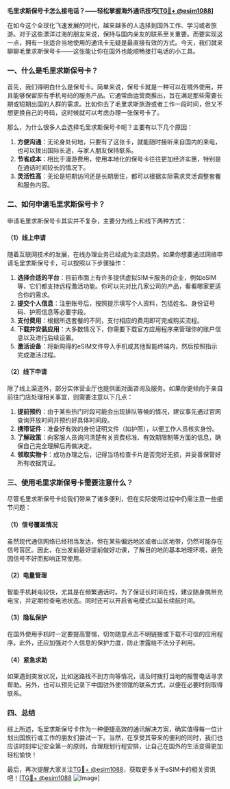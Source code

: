**毛里求斯保号卡怎么接电话？——轻松掌握海外通讯技巧[[TG💪+ @esim1088](https://t.me/s/esim1088)]**

在如今这个全球化飞速发展的时代，越来越多的人选择到国外工作、学习或者旅游。对于这些漂洋过海的朋友来说，保持与国内亲友的联系至关重要。而要实现这一点，拥有一张适合当地使用的通讯卡无疑是最直接有效的方式。今天，我们就来聊聊毛里求斯保号卡——这张能让你在国外也能顺畅接打电话的小工具。

### 一、什么是毛里求斯保号卡？

首先，我们得明白什么是保号卡。简单来说，保号卡就是一种可以在境外使用，并且能够保留原有手机号码的服务产品。它通常由运营商推出，旨在满足那些需要长期或短期出国的人群的需求。比如你去了毛里求斯旅游或者工作一段时间，但又不想更换自己的号码，这时候就可以考虑办理一张保号卡了。

那么，为什么很多人会选择毛里求斯保号卡呢？主要有以下几个原因：

1. **方便沟通**：无论身处何地，只要有了这张卡，就能随时接听来自国内的来电，也可以拨出国际长途，与家人朋友保持联系。
2. **节省成本**：相比于漫游费用，使用本地化的保号卡往往更加经济实惠，特别是在通话时间较长的情况下。
3. **灵活性高**：无论是短期访问还是长期居住，都可以根据实际需求灵活调整套餐和服务内容。

### 二、如何申请毛里求斯保号卡？

申请毛里求斯保号卡其实并不复杂，主要分为线上和线下两种方式：

#### （1）线上申请

随着互联网技术的发展，在线办理业务已经成为主流趋势。如果你想要通过网络申请毛里求斯保号卡，可以按照以下步骤操作：

1. **选择合适的平台**：目前市面上有许多提供虚拟SIM卡服务的企业，例如eSIM等，它们都支持远程激活功能。你可以先对比几家公司的产品，看看哪家更适合你的需求。
2. **提交个人信息**：注册账号后，按照提示填写个人资料，包括姓名、身份证号码、护照信息等必要字段。
3. **支付费用**：根据所选套餐的不同，支付相应的费用即可完成购买流程。
4. **下载并安装应用**：大多数情况下，你需要下载官方应用程序来管理你的账户信息以及进行后续设置。
5. **激活设备**：将新购得的eSIM文件导入手机或其他智能终端内，然后按照指示完成激活过程。

#### （2）线下申请

除了线上渠道外，部分实体营业厅也提供面对面咨询及服务。如果你更倾向于亲自前往门店处理相关事宜，则需要注意以下几点：

1. **提前预约**：由于某些热门时段可能会出现排队等候的情况，建议事先通过官网查询开放时间并预约好具体时间段。
2. **携带证件**：准备好有效的身份证明文件（如护照），以便工作人员核实身份。
3. **了解政策**：向客服人员询问清楚有关资费标准、有效期限制等方面的信息，确保自己完全理解后再做决定。
4. **领取实物卡**：成功办理之后，记得当场检查卡片是否完好无损，并妥善保管好所有收据凭证。

### 三、使用毛里求斯保号卡需要注意什么？

尽管毛里求斯保号卡给我们带来了诸多便利，但在实际使用过程中仍需注意一些细节问题：

#### （1）信号覆盖情况

虽然现代通信网络已经相当发达，但在某些偏远地区或者山区地带，仍然可能存在信号盲区。因此，在出发前最好提前做好功课，了解目的地的基本地理环境，避免因信号不好而影响正常使用。

#### （2）电量管理

智能手机耗电较快，尤其是在频繁通话时。为了保证长时间在线，建议随身携带充电宝，并定期检查电池状态。同时还可以开启省电模式以延长续航时间。

#### （3）隐私保护

在国外使用手机时一定要提高警惕，切勿随意点击不明链接或下载不可信的应用程序。此外，还应加强对个人信息的保护力度，防止泄露给不法分子利用。

#### （4）紧急求助

如果遇到突发状况，比如迷路找不到方向等情况，请及时拨打当地的报警电话寻求帮助。另外，也可以预先记录下中国驻外使领馆的联系方式，以便在必要时刻取得联系。

### 四、总结

综上所述，毛里求斯保号卡作为一种便捷高效的通讯解决方案，确实值得每一位计划出国旅行或工作的朋友们尝试一下。当然，在享受其带来的便利的同时，我们也应该时刻牢记安全第一的原则，合理规划行程安排，让自己在国外的生活变得更加轻松愉快！

最后，再次提醒大家关注[TG💪+ @esim1088](https://t.me/s/esim1088)，获取更多关于eSIM卡的相关资讯吧！[[TG💪+ @esim1088](https://t.me/s/esim1088) ![Image](https://i.postimg.cc/4NQfJmqS/Snipaste-2025-05-13-00-14-12.png)]